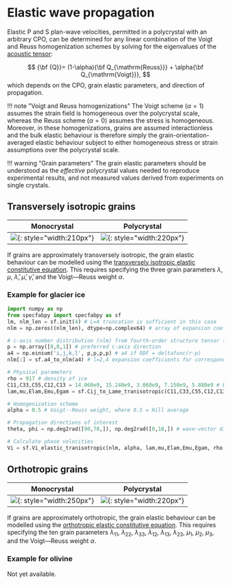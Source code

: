 # Elastic wave propagation

Elastic P and S plan-wave velocities, permitted in a polycrystal with an arbitrary CPO, can be determined for any linear combination of the Voigt and Reuss homogenization schemes by solving for the eigenvalues of the [acoustic tensor](https://www.brown.edu/Departments/Engineering/Courses/En221/Notes/Elasticity/Elasticity.htm):

$$
{\bf {Q}}= (1-\alpha){\bf Q_{\mathrm{Reuss}}} + \alpha{\bf Q_{\mathrm{Voigt}}},
$$
which depends on the CPO, grain elastic parameters, and direction of propagation.

!!! note "Voigt and Reuss homogenizations"
    The Voigt scheme ($\alpha=1$) assumes the strain field is homogeneous over the polycrystal scale, whereas the Reuss scheme ($\alpha=0$) assumes the stress is homogeneous.
    Moreover, in these homogenizations, grains are assumed interactionless and the bulk elastic behaviour is therefore simply the grain-orientation-averaged elastic behaviour subject to either homogeneous stress or strain assumptions over the polycrystal scale.

!!! warning "Grain parameters" 
    The grain elastic parameters should be understood as the *effective* polycrystal values needed to reproduce experimental results, and not measured values derived from experiments on single crystals.

## Transversely isotropic grains

| Monocrystal | Polycrystal |
| :-: | :-: |
| ![](https://raw.githubusercontent.com/nicholasmr/specfab/main/images/tranisotropic/tranisotropic-elastic-monocrystal.png){: style="width:210px"} | ![](https://raw.githubusercontent.com/nicholasmr/specfab/main/images/tranisotropic/polycrystal.png){: style="width:220px"} |

If grains are approximately transversely isotropic, the grain elastic behaviour can be modelled using the [transversely isotropic elastic constitutive equation](constitutive-elastic.md).
This requires specifying the three grain parameters $\lambda$, $\mu$, $\hat{\lambda}$, $\hat{\mu}$, $\hat{\gamma}$, and the Voigt&mdash;Reuss weight $\alpha$.

### Example for glacier ice

```python
import numpy as np
from specfabpy import specfabpy as sf
lm, nlm_len = sf.init(4) # L=4 truncation is sufficient in this case
nlm = np.zeros((nlm_len), dtype=np.complex64) # array of expansion coefficients

# c-axis number distribution (nlm) from fourth-order structure tensor (a4)
p = np.array([0,0,1]) # preferred c-axis direction
a4 = np.einsum('i,j,k,l', p,p,p,p) # a4 if ODF = deltafunc(r-p) 
nlm[:] = sf.a4_to_nlm(a4) # l=2,4 expansion coefficients for corresponding ODF (a4 is normalized)

# Physical parameters
rho = 917 # density of ice
C11,C33,C55,C12,C13 = 14.060e9, 15.240e9, 3.060e9, 7.150e9, 5.880e9 # Bennett (1968) parameters
lam,mu,Elam,Emu,Egam = sf.Cij_to_Lame_tranisotropic(C11,C33,C55,C12,C13) 

# Homogenization scheme
alpha = 0.5 # Voigt--Reuss weight, where 0.5 = Hill average

# Propagation directions of interest
theta, phi = np.deg2rad([90,70,]), np.deg2rad([0,10,]) # wave-vector directions (theta is colatitude, phi is longitude)

# Calculate phase velocities
Vi = sf.Vi_elastic_tranisotropic(nlm, alpha, lam,mu,Elam,Emu,Egam, rho, theta,phi) # phase velocities are V_S1=vi[0,:], V_S2=vi[1,:], V_P=vi[2,:]
```

## Orthotropic grains

| Monocrystal | Polycrystal |
| :-: | :-: |
| ![](https://raw.githubusercontent.com/nicholasmr/specfab/main/images/orthotropic/orthotropic-elastic-monocrystal.png){: style="width:250px"} | ![](https://raw.githubusercontent.com/nicholasmr/specfab/main/images/orthotropic/polycrystal.png){: style="width:220px"} |

If grains are approximately orthotropic, the grain elastic behaviour can be modelled using the [orthotropic elastic constitutive equation](constitutive-elastic.md).
This requires specifying the ten grain parameters $\lambda_{11}$, $\lambda_{22}$, $\lambda_{33}$, $\lambda_{12}$, $\lambda_{13}$, $\lambda_{23}$, $\mu_{1}$, $\mu_{2}$, $\mu_{3}$, and the Voigt&mdash;Reuss weight $\alpha$.

### Example for olivine

Not yet available.

<!--
For polycrystals with orthotropic grains characterized by *effective* values of the grain elastic constants $a,b,c$ (see [elasticities](constitutive-elastic.md)).

**Example for olivine**

```python
import numpy as np
from specfabpy import specfabpy as sf
lm, nlm_len = sf.init(4) # L=4 truncation is sufficient in this case
nlm = np.zeros((nlm_len), dtype=np.complex64) # array of expansion coefficients

# c-axis number distribution (nlm) from fourth-order structure tensor (a4)
p = np.array([0,0,1]) # preferred c-axis direction
a4 = np.einsum('i,j,k,l', p,p,p,p) # a4 if ODF = deltafunc(r-p) 
nlm[:] = sf.a4_to_nlm(a4) # l=2,4 expansion coefficients for corresponding ODF (a4 is normalized)

# Physical parameters
rho = 917 # density of ice
C11,C33,C55,C12,C13 = 14.060e9, 15.240e9, 3.060e9, 7.150e9, 5.880e9 # Bennett (1968) parameters
lam,mu,Elam,Emu,Egam = sf.Cij_to_Lame_tranisotropic(C11,C33,C55,C12,C13) 

# Homogenization scheme
alpha = 0.5 # Voigt--Reuss weight, where 0.5 = Hill average

# Phase velocities
theta, phi = np.deg2rad([90,70,]), np.deg2rad([0,10,]) # wave-vector directions (theta is colatitude, phi is longitude)
Vi = sf.Vi_elastic_tranisotropic(nlm, alpha, lam,mu,Elam,Emu,Egam, rho, theta,phi) # phase velocities are V_S1=vi[0,:], V_S2=vi[1,:], V_P=vi[2,:]
```
-->
